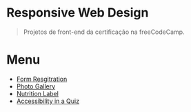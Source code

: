 # Responsive Web Design
> Projetos de front-end da certificação na freeCodeCamp.

# Menu
- [Form Resgitration](https://threedp.github.io/freeCodeCamp-responsive-web-design/form-registration)
- [Photo Gallery](https://threedp.github.io/freeCodeCamp-responsive-web-design/photo-gallery)
- [Nutrition Label](https://threedp.github.io/freeCodeCamp-responsive-web-design/nutrition-label)
- [Accessibility in a Quiz](https://threedp.github.io/freeCodeCamp-responsive-web-design/accessibility-by-building-a-quiz)
